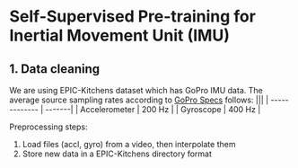 # Self-Supervised Pre-training for Inertial Movement Unit (IMU)

## 1. Data cleaning

We are using EPIC-Kitchens dataset which has GoPro IMU data. The average source sampling rates according to [GoPro Specs](https://github.com/gopro/gpmf-parser/tree/main) follows:
|||
| ------------- | -------|
| Accelerometer | 200 Hz |
| Gyroscope     | 400 Hz |

Preprocessing steps:
1. Load files (accl, gyro) from a video, then interpolate them
2. Store new data in a EPIC-Kitchens directory format